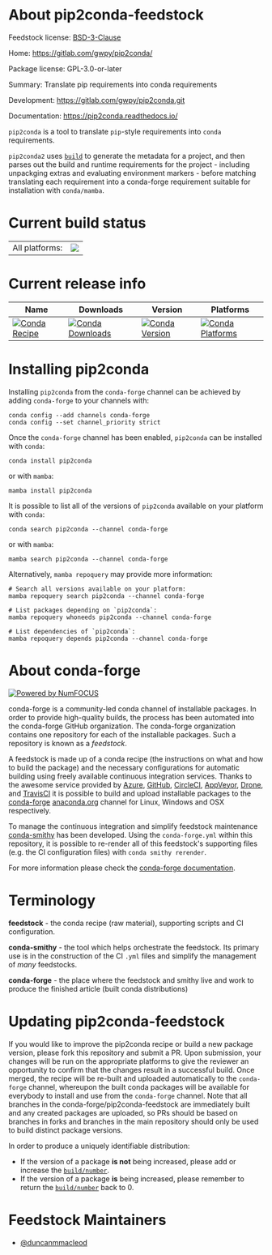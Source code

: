 About pip2conda-feedstock
=========================

Feedstock license: [BSD-3-Clause](https://github.com/conda-forge/pip2conda-feedstock/blob/main/LICENSE.txt)

Home: https://gitlab.com/gwpy/pip2conda/

Package license: GPL-3.0-or-later

Summary: Translate pip requirements into conda requirements

Development: https://gitlab.com/gwpy/pip2conda.git

Documentation: https://pip2conda.readthedocs.io/

`pip2conda` is a tool to translate `pip`-style requirements into `conda`
requirements.

`pip2conda2` uses [`build`](https://github.com/pypa/build) to generate
the metadata for a project, and then parses out the build and
runtime requirements for the project - including unpackging extras and
evaluating environment markers - before matching translating each requirement
into a conda-forge requirement suitable for installation with `conda/mamba`.


Current build status
====================


<table><tr><td>All platforms:</td>
    <td>
      <a href="https://dev.azure.com/conda-forge/feedstock-builds/_build/latest?definitionId=15235&branchName=main">
        <img src="https://dev.azure.com/conda-forge/feedstock-builds/_apis/build/status/pip2conda-feedstock?branchName=main">
      </a>
    </td>
  </tr>
</table>

Current release info
====================

| Name | Downloads | Version | Platforms |
| --- | --- | --- | --- |
| [![Conda Recipe](https://img.shields.io/badge/recipe-pip2conda-green.svg)](https://anaconda.org/conda-forge/pip2conda) | [![Conda Downloads](https://img.shields.io/conda/dn/conda-forge/pip2conda.svg)](https://anaconda.org/conda-forge/pip2conda) | [![Conda Version](https://img.shields.io/conda/vn/conda-forge/pip2conda.svg)](https://anaconda.org/conda-forge/pip2conda) | [![Conda Platforms](https://img.shields.io/conda/pn/conda-forge/pip2conda.svg)](https://anaconda.org/conda-forge/pip2conda) |

Installing pip2conda
====================

Installing `pip2conda` from the `conda-forge` channel can be achieved by adding `conda-forge` to your channels with:

```
conda config --add channels conda-forge
conda config --set channel_priority strict
```

Once the `conda-forge` channel has been enabled, `pip2conda` can be installed with `conda`:

```
conda install pip2conda
```

or with `mamba`:

```
mamba install pip2conda
```

It is possible to list all of the versions of `pip2conda` available on your platform with `conda`:

```
conda search pip2conda --channel conda-forge
```

or with `mamba`:

```
mamba search pip2conda --channel conda-forge
```

Alternatively, `mamba repoquery` may provide more information:

```
# Search all versions available on your platform:
mamba repoquery search pip2conda --channel conda-forge

# List packages depending on `pip2conda`:
mamba repoquery whoneeds pip2conda --channel conda-forge

# List dependencies of `pip2conda`:
mamba repoquery depends pip2conda --channel conda-forge
```


About conda-forge
=================

[![Powered by
NumFOCUS](https://img.shields.io/badge/powered%20by-NumFOCUS-orange.svg?style=flat&colorA=E1523D&colorB=007D8A)](https://numfocus.org)

conda-forge is a community-led conda channel of installable packages.
In order to provide high-quality builds, the process has been automated into the
conda-forge GitHub organization. The conda-forge organization contains one repository
for each of the installable packages. Such a repository is known as a *feedstock*.

A feedstock is made up of a conda recipe (the instructions on what and how to build
the package) and the necessary configurations for automatic building using freely
available continuous integration services. Thanks to the awesome service provided by
[Azure](https://azure.microsoft.com/en-us/services/devops/), [GitHub](https://github.com/),
[CircleCI](https://circleci.com/), [AppVeyor](https://www.appveyor.com/),
[Drone](https://cloud.drone.io/welcome), and [TravisCI](https://travis-ci.com/)
it is possible to build and upload installable packages to the
[conda-forge](https://anaconda.org/conda-forge) [anaconda.org](https://anaconda.org/)
channel for Linux, Windows and OSX respectively.

To manage the continuous integration and simplify feedstock maintenance
[conda-smithy](https://github.com/conda-forge/conda-smithy) has been developed.
Using the ``conda-forge.yml`` within this repository, it is possible to re-render all of
this feedstock's supporting files (e.g. the CI configuration files) with ``conda smithy rerender``.

For more information please check the [conda-forge documentation](https://conda-forge.org/docs/).

Terminology
===========

**feedstock** - the conda recipe (raw material), supporting scripts and CI configuration.

**conda-smithy** - the tool which helps orchestrate the feedstock.
                   Its primary use is in the construction of the CI ``.yml`` files
                   and simplify the management of *many* feedstocks.

**conda-forge** - the place where the feedstock and smithy live and work to
                  produce the finished article (built conda distributions)


Updating pip2conda-feedstock
============================

If you would like to improve the pip2conda recipe or build a new
package version, please fork this repository and submit a PR. Upon submission,
your changes will be run on the appropriate platforms to give the reviewer an
opportunity to confirm that the changes result in a successful build. Once
merged, the recipe will be re-built and uploaded automatically to the
`conda-forge` channel, whereupon the built conda packages will be available for
everybody to install and use from the `conda-forge` channel.
Note that all branches in the conda-forge/pip2conda-feedstock are
immediately built and any created packages are uploaded, so PRs should be based
on branches in forks and branches in the main repository should only be used to
build distinct package versions.

In order to produce a uniquely identifiable distribution:
 * If the version of a package **is not** being increased, please add or increase
   the [``build/number``](https://docs.conda.io/projects/conda-build/en/latest/resources/define-metadata.html#build-number-and-string).
 * If the version of a package **is** being increased, please remember to return
   the [``build/number``](https://docs.conda.io/projects/conda-build/en/latest/resources/define-metadata.html#build-number-and-string)
   back to 0.

Feedstock Maintainers
=====================

* [@duncanmmacleod](https://github.com/duncanmmacleod/)

